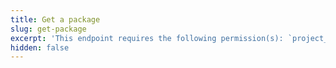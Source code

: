 ```yaml
---
title: Get a package
slug: get-package
excerpt: 'This endpoint requires the following permission(s): `project_configuration:packages:read`.'
hidden: false
---
```

